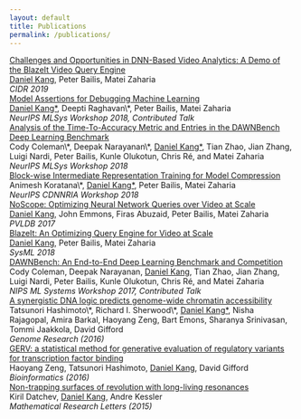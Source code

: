 ```yaml
---
layout: default
title: Publications
permalink: /publications/
---
```


<a href="https://ddkang.github.io/papers/2019/blazeit-cidr.pdf">
  Challenges and Opportunities in DNN-Based Video Analytics: A Demo of the BlazeIt Video Query Engine
</a><br />
<u class="dotted">Daniel Kang</u>, Peter Bailis, Matei Zaharia <br />
<i>CIDR 2019</i>
<br />

<a href="https://ddkang.github.io/papers/2018/omg-nips-ws.pdf">
  Model Assertions for Debugging Machine Learning
</a><br />
<u class="dotted">Daniel Kang*</u>, Deepti Raghavan\*, Peter Bailis, Matei Zaharia <br />
<i>NeurIPS MLSys Workshop 2018, Contributed Talk</i>
<br />

<a href="https://ddkang.github.io/papers/2018/dawnbench-nips-ws.pdf">
  Analysis of the Time-To-Accuracy Metric and Entries in the DAWNBench Deep Learning Benchmark
</a> <br />
Cody Coleman\*, Deepak Narayanan\*, <u class="dotted">Daniel Kang*</u>, Tian Zhao, Jian Zhang, Luigi Nardi, Peter Bailis,
Kunle Olukotun, Chris Ré, and Matei Zaharia <br />
<i>NeurIPS MLSys Workshop 2018</i>
<br />

<a href="https://ddkang.github.io/papers/2018/lit-nips-ws.pdf">
  Block-wise Intermediate Representation Training for Model Compression
</a> <br />
Animesh Koratana\*, <u class="dotted">Daniel Kang*</u>, Peter Bailis, Matei Zaharia <br />
<i>NeurIPS CDNNRIA Workshop 2018</i>
<br />

<a href="https://arxiv.org/abs/1703.02529">
  NoScope: Optimizing Neural Network Queries over Video at Scale
</a> <br />
<u class="dotted">Daniel Kang</u>, John Emmons, Firas Abuzaid, Peter Bailis, Matei Zaharia <br />
<i>PVLDB 2017</i>
<br />

<a href="https://ddkang.github.io/papers/blazeit-sysml.pdf">
  BlazeIt: An Optimizing Query Engine for Video at Scale
</a><br />
<u class="dotted">Daniel Kang</u>, Peter Bailis, Matei Zaharia <br />
<i>SysML 2018</i>
<br />

<a href="https://ddkang.github.io/papers/dawnbench-nips17.pdf">
  DAWNBench: An End-to-End Deep Learning Benchmark and Competition
</a> <br />
Cody Coleman, Deepak Narayanan, <u class="dotted">Daniel Kang</u>, Tian Zhao, Jian Zhang, Luigi Nardi, Peter Bailis,
Kunle Olukotun, Chris Ré, and Matei Zaharia <br />
<i>NIPS ML Systems Workshop 2017, Contributed Talk</i>
<br />

<a href="http://genome.cshlp.org/content/26/10/1430.full">
  A synergistic DNA logic predicts genome-wide chromatin accessibility
</a> <br />
Tatsunori Hashimoto\*, Richard I. Sherwood\*, <u class="dotted">Daniel Kang*</u>,
Nisha Rajagopal, Amira Barkal, Haoyang Zeng, Bart Emons, Sharanya Srinivasan,
Tommi Jaakkola, David Gifford <br />
<i>Genome Research (2016)</i>
<br />

<a href="https://academic.oup.com/bioinformatics/article/32/4/490/1743515/GERV-a-statistical-method-for-generative">
  GERV: a statistical method for generative evaluation of regulatory variants for transcription factor binding
</a> <br />
Haoyang Zeng, Tatsunori Hashimoto, <u class="dotted">Daniel Kang</u>, David Gifford <br />
<i>Bioinformatics (2016)</i>
<br />

<a href="http://intlpress.com/site/pub/pages/journals/items/mrl/content/vols/0022/0001/a003/index.html">
  Non-trapping surfaces of revolution with long-living resonances
</a> <br />
Kiril Datchev, <u class="dotted">Daniel Kang</u>, Andre Kessler <br />
<i>Mathematical Research Letters (2015)</i>
<br />

